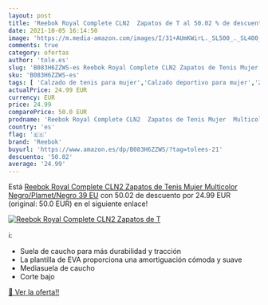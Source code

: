 ```yaml
---
layout: post
title: 'Reebok Royal Complete CLN2  Zapatos de T al 50.02 % de descuento'
date: 2021-10-05 16:14:50
image: 'https://m.media-amazon.com/images/I/31+AUmKWirL._SL500_._SL400_.jpg'
comments: true
category: ofertas
author: 'tole.es'
slug: 'B083H6ZZWS-es Reebok Royal Complete CLN2 Zapatos de Tenis Mujer...'
sku: 'B083H6ZZWS-es'
tags: [ 'Calzado de tenis para mujer','Calzado deportivo para mujer','Zapatillas y calzado deportivo para mujer','Zapatos','Zapatos para mujer','Zapatos y complementos','reebok','zapatos', ]
actualPrice: 24.99 EUR
currency: EUR
price: 24.99
comparePrice: 50.0 EUR
prodname: 'Reebok Royal Complete CLN2  Zapatos de Tenis Mujer  Multicolor  Negro/Plamet/Negro   39 EU'
country: 'es'
flag: '🇪🇸'
brand: 'Reebok'
buyurl: 'https://www.amazon.es/dp/B083H6ZZWS/?tag=tolees-21'
descuento: '50.02'
average: '24.99'
---
```


Está [Reebok Royal Complete CLN2  Zapatos de Tenis Mujer  Multicolor  Negro/Plamet/Negro   39 EU](https://www.amazon.es/dp/B083H6ZZWS/?tag=tolees-21) con 50.02 de descuento por 24.99 EUR (original: 50.0 EUR) en el siguiente enlace!

[![Reebok Royal Complete CLN2  Zapatos de T](https://m.media-amazon.com/images/I/31+AUmKWirL._SL500_._SL400_.jpg)](https://www.amazon.es/dp/B083H6ZZWS/?tag=tolees-21)

ℹ️:

- Suela de caucho para más durabilidad y tracción
- La plantilla de EVA proporciona una amortiguación cómoda y suave
- Mediasuela de caucho
- Corte bajo

[🛒 Ver la oferta!!](https://www.amazon.es/dp/B083H6ZZWS/?tag=tolees-21)
